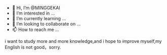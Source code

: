 - 👋 Hi, I’m @MINGGEKAI
- 👀 I’m interested in ...
- 🌱 I’m currently learning ...
- 💞️ I’m looking to collaborate on ...
- 📫 How to reach me ...

<!---
MINGGEKAI/MINGGEKAI is a ✨ special ✨ repository because its `README.md` (this file) appears on your GitHub profile.
You can click the Preview link to take a look at your changes.
--->i want to study more and more knowledge,and i hope to improve myself,my English is not good，sorry.
